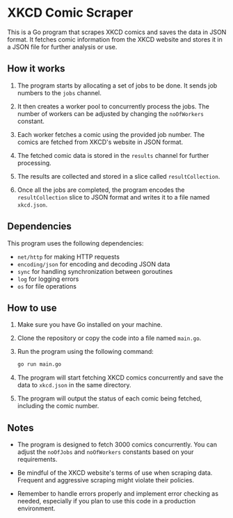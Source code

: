 # XKCD Comic Scraper

This is a Go program that scrapes XKCD comics and saves the data in JSON format. It fetches comic information from the XKCD website and stores it in a JSON file for further analysis or use.

## How it works

1. The program starts by allocating a set of jobs to be done. It sends job numbers to the `jobs` channel.

2. It then creates a worker pool to concurrently process the jobs. The number of workers can be adjusted by changing the `noOfWorkers` constant.

3. Each worker fetches a comic using the provided job number. The comics are fetched from XKCD's website in JSON format.

4. The fetched comic data is stored in the `results` channel for further processing.

5. The results are collected and stored in a slice called `resultCollection`.

6. Once all the jobs are completed, the program encodes the `resultCollection` slice to JSON format and writes it to a file named `xkcd.json`.

## Dependencies

This program uses the following dependencies:

- `net/http` for making HTTP requests
- `encoding/json` for encoding and decoding JSON data
- `sync` for handling synchronization between goroutines
- `log` for logging errors
- `os` for file operations

## How to use

1. Make sure you have Go installed on your machine.

2. Clone the repository or copy the code into a file named `main.go`.

3. Run the program using the following command:

   ```bash
   go run main.go
   ```

4. The program will start fetching XKCD comics concurrently and save the data to `xkcd.json` in the same directory.

5. The program will output the status of each comic being fetched, including the comic number.

## Notes

- The program is designed to fetch 3000 comics concurrently. You can adjust the `noOfJobs` and `noOfWorkers` constants based on your requirements.

- Be mindful of the XKCD website's terms of use when scraping data. Frequent and aggressive scraping might violate their policies.

- Remember to handle errors properly and implement error checking as needed, especially if you plan to use this code in a production environment.